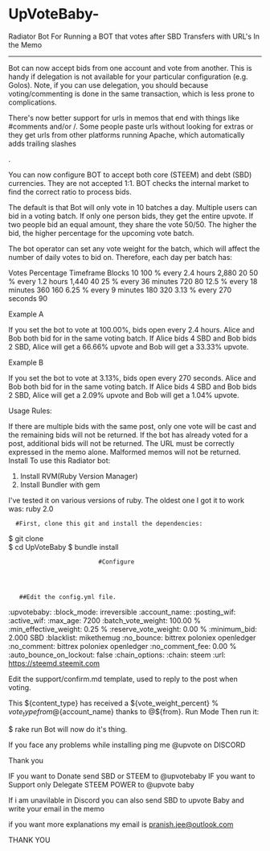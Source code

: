 # UpVoteBaby-
Radiator Bot For Running a BOT that votes after SBD Transfers with URL's In the Memo


_________________________________________________________________________________________________________________________________________

Bot can now accept bids from one account and vote from another. This is handy if delegation is not available for your particular configuration (e.g. Golos). Note, if you can use delegation, you should because voting/commenting is done in the same transaction, which is less prone to complications.




There's now better support for urls in memos that end with things like #comments and/or /. Some people paste urls without looking for extras or they get urls from other platforms running Apache, which automatically adds trailing slashes

.

You can now configure BOT to accept both core (STEEM) and debt (SBD) currencies. They are not accepted 1:1. BOT checks the internal market to find the correct ratio to process bids.







The default is that Bot will only vote in 10 batches a day. Multiple users can bid in a voting batch. 
If only one person bids, they get the entire upvote. 
If two people bid an equal amount, they share the vote 50/50. 
The higher the bid, the higher percentage for the upcoming vote batch.

The bot operator can set any vote weight for the batch, which will affect the number of daily votes to bid on. Therefore, each day per batch has:

Votes	Percentage	       Timeframe	              Blocks
10	100 %	           every 2.4 hours	        2,880
20	50 %	           every 1.2 hours	        1,440
40	25 %	           every 36 minutes	        720
80	12.5 %	     every 18 minutes	        360
160	6.25 %	     every 9 minutes	        180
320	3.13 %	     every 270 seconds	        90



Example A

If you set the bot to vote at 100.00%, bids open every 2.4 hours. Alice and Bob both bid for in the same voting batch. If Alice bids 4 SBD and Bob bids 2 SBD, Alice will get a 66.66% upvote and Bob will get a 33.33% upvote.

Example B

If you set the bot to vote at 3.13%, bids open every 270 seconds. Alice and Bob both bid for in the same voting batch. If Alice bids 4 SBD and Bob bids 2 SBD, Alice will get a 2.09% upvote and Bob will get a 1.04% upvote.


Usage Rules:

If there are multiple bids with the same post, only one vote will be cast and the remaining bids will not be returned.
If the bot has already voted for a post, additional bids will not be returned.
The URL must be correctly expressed in the memo alone. Malformed memos will not be returned.
Install
To use this Radiator bot:
1) Install RVM(Ruby Version Manager)
2) Install Bundler with gem

I've tested it on various versions of ruby. The oldest one I got it to work was: ruby 2.0 



      #First, clone this git and install the dependencies:



$ git clone  
$ cd UpVoteBaby
$ bundle install



                             #Configure




       ##Edit the config.yml file.
       
:upvotebaby:
  :block_mode: irreversible
  :account_name: <voting account name here>
  :posting_wif: <posting wif here>
  :active_wif: <active wif here>
  :max_age: 7200
  :batch_vote_weight: 100.00 %
  :min_effective_weight: 0.25 %
  :reserve_vote_weight: 0.00 %
  :minimum_bid: 2.000 SBD
  :blacklist: mikethemug
  :no_bounce: bittrex poloniex openledger
  :no_comment: bittrex poloniex openledger
  :no_comment_fee: 0.00 %
  :auto_bounce_on_lockout: false
:chain_options:
  :chain: steem
  :url: https://steemd.steemit.com
      
     
     
     
Edit the support/confirm.md template, used to reply to the post when voting.

This ${content_type} has received a ${vote_weight_percent} % ${vote_type} from @${account_name} thanks to @${from}.
Run Mode
Then run it:

$ rake run
Bot will now do it's thing. 



If you face any problems while installing  ping me @upvote on DISCORD   



Thank you 

IF you want to Donate   send SBD or STEEM to @upvotebaby 
IF you want to Support only  Delegate STEEM POWER to @upvote baby 

If i am unavilable in Discord   you can also send SBD to upvote Baby and write your email in the memo   

if you want more explanations  my email is pranish.jee@outlook.com


THANK YOU

